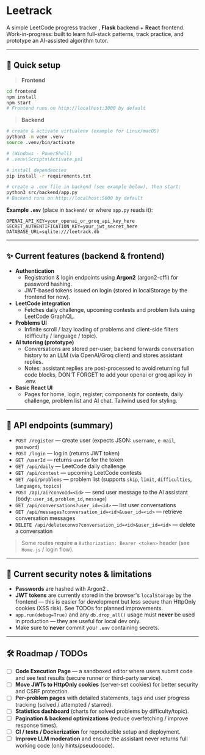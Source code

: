 # Leetrack

A simple LeetCode progress tracker , **Flask** backend + **React** frontend.  
Work-in-progress: built to learn full-stack patterns, track practice, and prototype an AI-assisted algorithm tutor.

---

## 🔧 Quick setup

> **Frontend**
```bash
cd frontend
npm install
npm start
# Frontend runs on http://localhost:3000 by default
```

> **Backend**
```bash
# create & activate virtualenv (example for Linux/macOS)
python3 -m venv .venv
source .venv/bin/activate

# (Windows - PowerShell)
# .venv\Scripts\Activate.ps1

# install dependencies
pip install -r requirements.txt

# create a .env file in backend (see example below), then start:
python3 src/backend/app.py
# Backend runs on http://localhost:5000 by default
```

**Example `.env`** (place in `backend/` or where `app.py` reads it):
```
OPENAI_API_KEY=your_openai_or_groq_api_key_here
SECRET_AUTHENTIFICATION_KEY=your_jwt_secret_here
DATABASE_URL=sqlite:///leetrack.db
```

---

## ✨ Current features (backend & frontend)

- **Authentication**
  - Registration & login endpoints using **Argon2** (argon2-cffi) for password hashing.
  - JWT-based tokens issued on login (stored in localStorage by the frontend for now).
- **LeetCode integration**
  - Fetches daily challenge, upcoming contests and problem lists using LeetCode GraphQL.
- **Problems UI**
  - Infinite scroll / lazy loading of problems and client-side filters (difficulty / language / topic).
- **AI tutoring (prototype)**
  - Conversations are stored per-user; backend forwards conversation history to an LLM (via OpenAI/Groq client) and stores assistant replies.
  - Notes: assistant replies are post-processed to avoid returning full code blocks, DON'T FORGET to add your openai or groq api key in .env.
- **Basic React UI**
  - Pages for home, login, register; components for contests, daily challenge, problem list and AI chat. Tailwind used for styling.

---

## 🧭 API endpoints (summary)

- `POST /register` — create user (expects JSON: `username`, `e-mail`, `password`)
- `POST /login` — log in (returns JWT token)
- `GET /userId` — returns `userId` for the token
- `GET /api/daily` — LeetCode daily challenge
- `GET /api/contest` — upcoming LeetCode contests
- `GET /api/problems` — problem list (supports `skip`, `limit`, `difficulties`, `languages`, `topics`)
- `POST /api/ai?convoId=<id>` — send user message to the AI assistant (body: `user_id`, `problem_id`, `message`)
- `GET /api/conversations?user_id=<id>` — list user conversations
- `GET /api/messages?conversation_id=<id>&user_id=<id>` — retrieve conversation messages
- `DELETE /api/deleteconvo?conversation_id=<id>&user_id=<id>` — delete a conversation

> Some routes require a `Authorization: Bearer <token>` header (see `Home.js` / login flow).

---

## 🔐 Current security notes & limitations

- **Passwords** are hashed with Argon2 .  
- **JWT tokens** are currently stored in the browser's `localStorage` by the frontend — this is easier for development but less secure than HttpOnly cookies (XSS risk). See TODOs for planned improvements.
- `app.run(debug=True)` and any `db.drop_all()` usage must **never** be used in production — they are useful for local dev only.
- Make sure to **never** commit your `.env` containing secrets.

---

## 🛠️ Roadmap / TODOs

- [ ] **Code Execution Page** — a sandboxed editor where users submit code and see test results (secure runner or third-party service).  
- [ ] **Move JWTs to HttpOnly cookies** (server-set cookies) for better security and CSRF protection.  
- [ ] **Per-problem pages** with detailed statements, tags and user progress tracking (solved / attempted / starred).  
- [ ] **Statistics dashboard** (charts for solved problems by difficulty/topic).  
- [ ] **Pagination & backend optimizations** (reduce overfetching / improve response times).  
- [ ] **CI / tests / Dockerization** for reproducible setup and deployment.  
- [ ] **Improve LLM moderation** and ensure the assistant never returns full working code (only hints/pseudocode).
